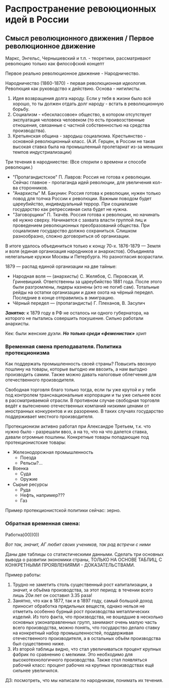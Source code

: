 # Распространение ревоюционных идей в России

## Смысл революционного движения / Первое революционное движение

Маркс, Энгельс, Чернышевский и т.п. - теоретики, рассматривают революцию только как философский концепт

Первое реально революционное движение - Народничество.

Народничество (1860-1870) - первая революционная идеология. Революция как руководство к действию. Основа - нигилисты.
1. Идея возвращения долга народу. Если у тебя в жизни было всё хорошо, то ты должен отдать долг народу - встать в революционную борьбу.
2. Социализм - «бесклассовое» общество, в котором отсутствует экспуатация человека человеком 
(то есть проивозственные отношения, связанные с частной собственностью на средства производства).
3. Кретьянская община - зародыш социализма. 
Крестьянство - основной революционный класс. (А.И. Герцен, 
в России не такая высокая ставка была на промышленный пролетариат из-за меньших темпов индустриализации)

Три течения в народниестве:
(Все спорили о времени и способе революции.)
 - "Пропагандистское" П. Лавров: Россия не готова к революции. Сейчас главное - пропаганда идей революции, для увеличения кол-ва сторонников.
 - "Анархисты" М. Бакунин: Россия готова к революции, нужен только повод для толчка России к революции. Важным поводом будет цареубийство, индивидуальный террор. При социализме государство как репрессивная сила будет не нужна. 
 - "Заговорщики" П. Ткачёв. Россия готова к революции, но начинать её нужно сверху. Начинается с захвата власти группой лиц и проведением революционных преобразований общества. При социализме государство должно сохраниться.
Слишком разнообразно, сложно договориться об организации.

В итоге удалось объединиться только к концу 70-х. 
1876-1879 — Земля и воля (единая организация народников и анархистов). Объединяла нелегальные кружки Москвы и Петербурга. Но разногласия возрастали.

1879 — распад единой организации на две тайные:
- Народная воля — (анархисты) С. Желябов, С. Перовская, И. Гриневицкий. Ответственны за цареубийство 1881 года. После этого были разгромлены, лидеры казнены (кто не погиб сам). Тотальные рейды на остатки организации и даже охота на чёрный передел. Последние в конце отправились в эмиграцию. 
- Чёрный передел — (пропагандисты) Г. Плеханов, В. Засулич

_**Занятно:**_ к 1879 году в РФ не осталось ни одного губернатора, на которого не пытались совершить покушение. Сильно работали анархисты.

Кек: были женские дуэли. **_Но только среди «феменисток»_**
*хрип*

### Временная смена преподавателя. Политика протекционизма

Как поддержать промышленность своей страны?
Повысить ввозную пошлину на товары, которые выгодно им ввозить, а нам выгодно производить самим. 
Также можно давать налоговые облегчения для отечественного производителя. 

Свободная торговля благо только тогда, если *ты* уже крутой и у тебя под контролем транснациональные корпорации
и ты уже сильнее всех в рассматриваемой отрасли. 
В противном случае свободная торговля ведёт к вытеснению отечественных компаний 
низкими ценами от иностранных конкурентов и их разорению. 
В таких случаях государство поддерживает местного производителя. 

Протекционизм активно работал при Александре Третьем, т.к. что нужно было - разрешали ввоз, а на то, что на что далется ставка, давали огромные пошлины. 
Конкретные товары попадающие под протекционистские товары: 
- Железнодорожная промышленность
    - Поезда
    - Рельсы?…
- Военка
    - Суда
    - Оружие
- Сырые ресурсы 
    - Руда
    - Нефть, например???
    - Газ

Пример протекционистской политики сейчас: зерно.

### Обратная временная смена: 

Работка)00))0))

_Вот так, значит, АГ любит своих учеников, так рад встречи с ними_

Даны две таблицы со статистическими данными. Сделать три основных вывода о развитии экономики страны, 
ТОЛЬКО НА ОСНОВЕ ТАБЛИЦ, С КОНКРЕТНЫМИ ПРОЯВЛЕНИЯМИ - ДОКАЗАТЕЛЬСТВАМИ.

Пример работы:
1)	Трудно не заметить столь существенный рост капитализации, а значит, и объёма производства, за этот период: в течении всего лишь 20и лет он составил 3.35 раза!
2)	Занятно, что как в 1877, так и в 1897 году, самый большой доход приносит обработка прядильных веществ, однако нельзя не отметить особенно бурный рост производства металлических изделий. Из того факта, что производства, не вошедшие в несколько основных узконаправленных групп, занимают очень малую часть всего производства, можно понять, что государство делало ставку на конкретный набор промышленностей, поддерживая отечественного производителя, а в остальных объём производства был существенно ниже.
3)	Из второй таблицы видно, что стал увеличиваться процент крупных фабрик по сравнению с мелкими. Это необходимо для высокотехнологичного производства. Также стал появляться рабочий класс: процент рабочих на крупных производствах ещё сильнее увеличился.


ДЗ: посмотреть, что мы написали по народникам, понимать их течения.
